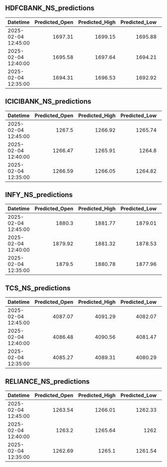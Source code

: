 ## HDFCBANK_NS_predictions
| Datetime            |   Predicted_Open |   Predicted_High |   Predicted_Low |   Predicted_Close |   Predicted_Volume |
|:--------------------|-----------------:|-----------------:|----------------:|------------------:|-------------------:|
| 2025-02-04 12:45:00 |          1697.31 |          1699.15 |         1695.88 |           1697.84 |            95135.2 |
| 2025-02-04 12:40:00 |          1695.58 |          1697.64 |         1694.21 |           1696.36 |            90254.8 |
| 2025-02-04 12:35:00 |          1694.31 |          1696.53 |         1692.92 |           1695.28 |            88401.3 |

## ICICIBANK_NS_predictions
| Datetime            |   Predicted_Open |   Predicted_High |   Predicted_Low |   Predicted_Close |   Predicted_Volume |
|:--------------------|-----------------:|-----------------:|----------------:|------------------:|-------------------:|
| 2025-02-04 12:45:00 |          1267.5  |          1266.92 |         1265.74 |           1268.05 |            70160.6 |
| 2025-02-04 12:40:00 |          1266.47 |          1265.91 |         1264.8  |           1267    |            69192.5 |
| 2025-02-04 12:35:00 |          1266.59 |          1266.05 |         1264.82 |           1266.87 |            73460.6 |

## INFY_NS_predictions
| Datetime            |   Predicted_Open |   Predicted_High |   Predicted_Low |   Predicted_Close |   Predicted_Volume |
|:--------------------|-----------------:|-----------------:|----------------:|------------------:|-------------------:|
| 2025-02-04 12:45:00 |          1880.3  |          1881.77 |         1879.01 |           1879.95 |            42644.4 |
| 2025-02-04 12:40:00 |          1879.92 |          1881.32 |         1878.53 |           1879.64 |            41866.1 |
| 2025-02-04 12:35:00 |          1879.5  |          1880.78 |         1877.96 |           1879.24 |            44260.5 |

## TCS_NS_predictions
| Datetime            |   Predicted_Open |   Predicted_High |   Predicted_Low |   Predicted_Close |   Predicted_Volume |
|:--------------------|-----------------:|-----------------:|----------------:|------------------:|-------------------:|
| 2025-02-04 12:45:00 |          4087.07 |          4091.29 |         4082.07 |           4086.56 |            13159.6 |
| 2025-02-04 12:40:00 |          4086.48 |          4090.56 |         4081.47 |           4086.04 |            12816.8 |
| 2025-02-04 12:35:00 |          4085.27 |          4089.31 |         4080.29 |           4084.96 |            12816.2 |

## RELIANCE_NS_predictions
| Datetime            |   Predicted_Open |   Predicted_High |   Predicted_Low |   Predicted_Close |   Predicted_Volume |
|:--------------------|-----------------:|-----------------:|----------------:|------------------:|-------------------:|
| 2025-02-04 12:45:00 |          1263.54 |          1266.01 |         1262.33 |           1263.49 |            80262.9 |
| 2025-02-04 12:40:00 |          1263.2  |          1265.64 |         1262    |           1263.17 |            81369.4 |
| 2025-02-04 12:35:00 |          1262.69 |          1265.1  |         1261.54 |           1262.76 |            85590.9 |


